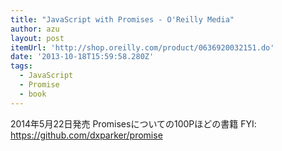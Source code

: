 ```yaml
---
title: "JavaScript with Promises - O'Reilly Media"
author: azu
layout: post
itemUrl: 'http://shop.oreilly.com/product/0636920032151.do'
date: '2013-10-18T15:59:58.280Z'
tags:
  - JavaScript
  - Promise
  - book
---
```

2014年5月22日発売
Promisesについての100Pほどの書籍
FYI: https://github.com/dxparker/promise
